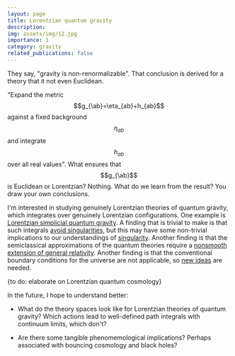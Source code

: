 ```yaml
---
layout: page
title: Lorentzian quantum gravity
description: 
img: assets/img/12.jpg
importance: 1
category: gravity
related_publications: false
---
```


They say, "gravity is non-renormalizable". That conclusion is derived for a theory that it not even Euclidean. 

"Expand the metric $$g_{\ab}=\eta_{ab}+h_{ab}$$ against a fixed background $$\eta_{ab}$$ and integrate $$h_{ab}$$ over all real values". What ensures that $$g_{\ab}$$ is Euclidean or Lorentzian? Nothing. What do we learn from the result? You draw your own conclusions.

I'm interested in studying genuinely Lorentzian theories of quantum gravity, which integrates over genuinely Lorentzian configurations. One example is [Lorentzian simplicial quantum gravity](https://arxiv.org/abs/2110.05953). A finding that is trivial to make is that such integrals [avoid singularities](https://arxiv.org/abs/2204.12304), but this may have some non-trivial implications to our understandings of [singularity](../singularity/). Another finding is that the semiclassical approximations of the quantum theories require a [nonsmooth extension of general relativity](../nonsmooth). Another finding is that the conventional boundary conditions for the universe are not applicable, so [new ideas](../boundary-condition) are needed.

{to do: elaborate on Lorentzian quantum cosmology}

In the future, I hope to understand better:

- What do the theory spaces look like for Lorentzian theories of quantum gravity? Which actions lead to well-defined path integrals with continuum limits, which don't?

- Are there some tangible phenomemological implications? Perhaps associated with bouncing cosmology and black holes?